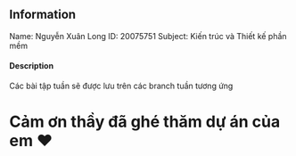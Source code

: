 ## Information

Name: Nguyễn Xuân Long
ID: 20075751
Subject: Kiến trúc và Thiết kế phần mềm

#### Description

Các bài tập tuần sẽ được lưu trên các branch tuần tương ứng

# Cảm ơn thầy đã ghé thăm dự án của em :heart:
